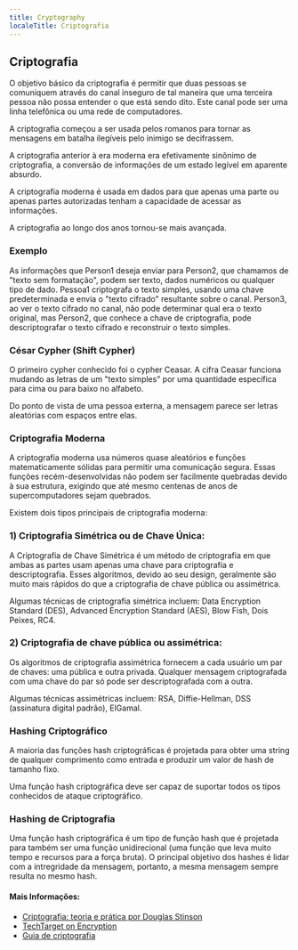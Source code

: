 ```yaml
---
title: Cryptography
localeTitle: Criptografia
---
```

## Criptografia

O objetivo básico da criptografia é permitir que duas pessoas se comuniquem através do canal inseguro de tal maneira que uma terceira pessoa não possa entender o que está sendo dito. Este canal pode ser uma linha telefônica ou uma rede de computadores.

A criptografia começou a ser usada pelos romanos para tornar as mensagens em batalha ilegíveis pelo inimigo se decifrassem.

A criptografia anterior à era moderna era efetivamente sinônimo de criptografia, a conversão de informações de um estado legível em aparente absurdo.

A criptografia moderna é usada em dados para que apenas uma parte ou apenas partes autorizadas tenham a capacidade de acessar as informações.

A criptografia ao longo dos anos tornou-se mais avançada.

### Exemplo

As informações que Person1 deseja enviar para Person2, que chamamos de "texto sem formatação", podem ser texto, dados numéricos ou qualquer tipo de dado. Pessoa1 criptografa o texto simples, usando uma chave predeterminada e envia o "texto cifrado" resultante sobre o canal. Person3, ao ver o texto cifrado no canal, não pode determinar qual era o texto original, mas Person2, que conhece a chave de criptografia, pode descriptografar o texto cifrado e reconstruir o texto simples.

### César Cypher (Shift Cypher)

O primeiro cypher conhecido foi o cypher Ceasar. A cifra Ceasar funciona mudando as letras de um "texto simples" por uma quantidade específica para cima ou para baixo no alfabeto.

Do ponto de vista de uma pessoa externa, a mensagem parece ser letras aleatórias com espaços entre elas.

### Criptografia Moderna

A criptografia moderna usa números quase aleatórios e funções matematicamente sólidas para permitir uma comunicação segura. Essas funções recém-desenvolvidas não podem ser facilmente quebradas devido à sua estrutura, exigindo que até mesmo centenas de anos de supercomputadores sejam quebrados.

Existem dois tipos principais de criptografia moderna:

### 1) Criptografia Simétrica ou de Chave Única:

A Criptografia de Chave Simétrica é um método de criptografia em que ambas as partes usam apenas uma chave para criptografia e descriptografia. Esses algoritmos, devido ao seu design, geralmente são muito mais rápidos do que a criptografia de chave pública ou assimétrica.

Algumas técnicas de criptografia simétrica incluem: Data Encryption Standard (DES), Advanced Encryption Standard (AES), Blow Fish, Dois Peixes, RC4.

### 2) Criptografia de chave pública ou assimétrica:

Os algoritmos de criptografia assimétrica fornecem a cada usuário um par de chaves: uma pública e outra privada. Qualquer mensagem criptografada com uma chave do par só pode ser descriptografada com a outra.

Algumas técnicas assimétricas incluem: RSA, Diffie-Hellman, DSS (assinatura digital padrão), ElGamal.

### Hashing Criptográfico

A maioria das funções hash criptográficas é projetada para obter uma string de qualquer comprimento como entrada e produzir um valor de hash de tamanho fixo.

Uma função hash criptográfica deve ser capaz de suportar todos os tipos conhecidos de ataque criptográfico.

### Hashing de Criptografia

Uma função hash criptográfica é um tipo de função hash que é projetada para também ser uma função unidirecional (uma função que leva muito tempo e recursos para a força bruta). O principal objetivo dos hashes é lidar com a intregridade da mensagem, portanto, a mesma mensagem sempre resulta no mesmo hash.

#### Mais Informações:

*   [Criptografia: teoria e prática por Douglas Stinson](https://www.crcpress.com/Cryptography-Theory-and-Practice-Third-Edition/Stinson/p/book/9781584885085)
*   [TechTarget on Encryption](http://searchsecurity.techtarget.com/definition/encryption)
*   [Guia de criptografia](https://www.tutorialspoint.com/cryptography/index.htm)
